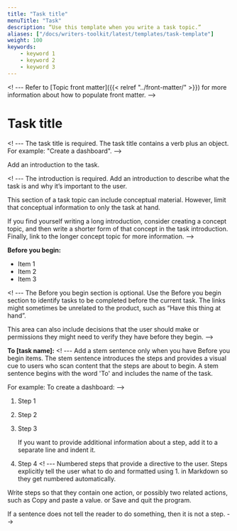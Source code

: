 ```yaml
---
title: "Task title"
menuTitle: "Task"
description: “Use this template when you write a task topic.”
aliases: ["/docs/writers-toolkit/latest/templates/task-template"]
weight: 100
keywords:
    - keyword 1
    - keyword 2
    - keyword 3
---
```

<! --- Refer to [Topic front matter]({{< relref "../front-matter/" >}}) for more information about how to populate front matter. -->

# Task title
<! --- The task title is required. The task title contains a verb plus an object. For example: "Create a dashboard". -->

Add an introduction to the task.

<! --- The introduction is required. Add an introduction to describe what the task is and why it’s important to the user.

This section of a task topic can include conceptual material. However, limit that conceptual information to only the task at hand.

If you find yourself writing a long introduction, consider creating a concept topic, and then write a shorter form of that concept in the task introduction. Finally, link to the longer concept topic for more information.
-->

**Before you begin:**

- Item 1
- Item 2
- Item 3

<! --- The Before you begin section is optional. Use the Before you begin section to identify tasks to be completed before the current task. The links might sometimes be unrelated to the product, such as “Have this thing at hand”.

This area can also include decisions that the user should make or permissions they might need to verify they have before they begin.
-->

**To [task name]:**
<! --- Add a stem sentence only when you have Before you begin items. The stem sentence introduces the steps and provides a visual cue to users who scan content that the steps are about to begin. A stem sentence begins with the word 'To' and includes the name of the task.

For example: To create a dashboard: -->

1. Step 1 
1. Step 2
1. Step 3

   If you want to provide additional information about a step, add it to a separate line and indent it.

1. Step 4
<! --- Numbered steps that provide a directive to the user. Steps explicitly tell the user what to do and formatted using 1. in Markdown so they get numbered automatically.

Write steps so that they contain one action, or possibly two related actions, such as Copy and paste a value. or Save and quit the program.

If a sentence does not tell the reader to do something, then it is not a step.
-->



